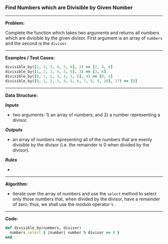 ### Find Numbers which are Divisible by Given Number

---

**Problem:**

Complete the function which takes two arguments and returns all numbers which are divisible by the given divisor. First argument is an array of `numbers` and the second is the `divisor`.

---

**Examples / Test Cases:**

```ruby
divisible_by([1, 2, 3, 4, 5, 6], 2) == [2, 4, 6]
divisible_by([1, 2, 3, 4, 5, 6], 3) == [3, 6]
divisible_by([0, 1, 2, 3, 4, 5, 6], 4) == [0, 4]
divisible_by([0, 1, 2, 3, 4, 5, 6, 7, 8, 9, 10], 17) == [0]
```

---

**Data Structure:**

**_Inputs_**

* two arguments: 1) an array of numbers; and 2) a number representing a divisor.

**_Outputs_**

* an array of numbers representing all of the numbers that are evenly divisible by the divisor (i.e. the remainder is 0 when divided by the divisor).

**_Rules_**

* 

---

**Algorithm:**

* iterate over the array of numbers and use the `select` method to select only those numbers that, when divided by the divisor, have a remainder of zero; thus, we shall use the modulo operator `%` .

---

**Code:**

```ruby
def divisible_by(numbers, divisor)
  numbers.select { |number| number % divisor == 0 }
end
```



